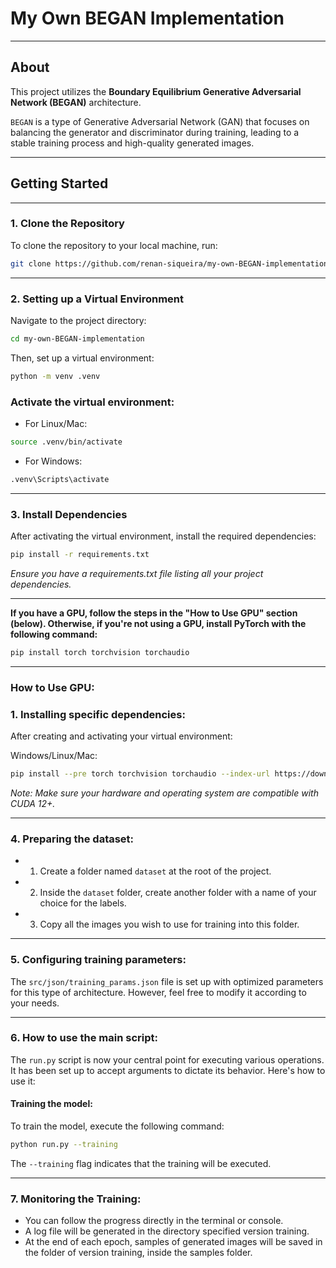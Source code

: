 # My Own BEGAN Implementation

---

## About

This project utilizes the __Boundary Equilibrium Generative Adversarial Network (BEGAN)__ architecture. 

`BEGAN` is a type of Generative Adversarial Network (GAN) that focuses on balancing the generator and discriminator during training, leading to a stable training process and high-quality generated images.

---

## Getting Started

---

### 1. Clone the Repository

To clone the repository to your local machine, run:

```bash
git clone https://github.com/renan-siqueira/my-own-BEGAN-implementation.git
```

---

### 2. Setting up a Virtual Environment

Navigate to the project directory:

```bash
cd my-own-BEGAN-implementation
```

Then, set up a virtual environment:

```bash
python -m venv .venv
```

### Activate the virtual environment:

- For Linux/Mac:

```bash
source .venv/bin/activate
```

- For Windows:

```bash
.venv\Scripts\activate
```

---

### 3. Install Dependencies

After activating the virtual environment, install the required dependencies:

```bash
pip install -r requirements.txt
```

*Ensure you have a requirements.txt file listing all your project dependencies.*

---

__If you have a GPU, follow the steps in the "How to Use GPU" section (below). Otherwise, if you're not using a GPU, install PyTorch with the following command:__

```bash
pip install torch torchvision torchaudio
```

---

### How to Use GPU:

### 1. Installing specific dependencies:
After creating and activating your virtual environment:

Windows/Linux/Mac:

```bash
pip install --pre torch torchvision torchaudio --index-url https://download.pytorch.org/whl/nightly/cu121
```

*Note: Make sure your hardware and operating system are compatible with CUDA 12+.*

---

### 4. Preparing the dataset:

- 1. Create a folder named `dataset` at the root of the project.
- 2. Inside the `dataset` folder, create another folder with a name of your choice for the labels.
- 3. Copy all the images you wish to use for training into this folder.

---

### 5. Configuring training parameters:

The `src/json/training_params.json` file is set up with optimized parameters for this type of architecture. However, feel free to modify it according to your needs.

---

### 6. How to use the main script:

The `run.py` script is now your central point for executing various operations. It has been set up to accept arguments to dictate its behavior. Here's how to use it:

#### Training the model:

To train the model, execute the following command:

```bash
python run.py --training
```

The `--training` flag indicates that the training will be executed.

---

### 7. Monitoring the Training:

- You can follow the progress directly in the terminal or console.
- A log file will be generated in the directory specified version training.
- At the end of each epoch, samples of generated images will be saved in the folder of version training, inside the samples folder.
